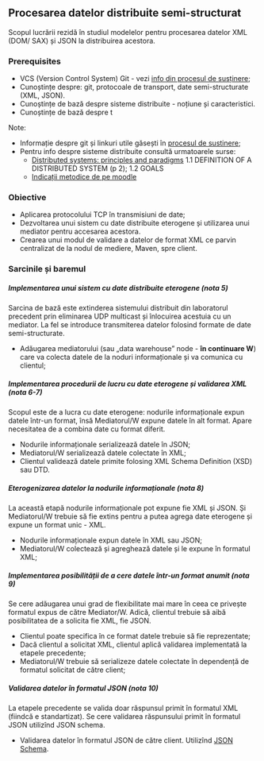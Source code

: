 ## Procesarea datelor distribuite semi-structurat

Scopul lucrării rezidă în studiul modelelor pentru procesarea datelor XML (DOM/ SAX) și JSON la distribuirea acestora.

### Prerequisites

- VCS (Version Control System) Git - vezi [info din procesul de susținere](submission-process.md);
- Cunoștințe despre: git, protocoale de transport, date semi-structurate (XML, JSON).
- Cunoștințe de bază despre sisteme distribuite - noțiune și caracteristici.
- Cunoștințe de bază despre t

Note:
- Informație despre git și linkuri utile găsești în [procesul de sustinere](submission-process.md);
- Pentru info despre sisteme distribuite consultă urmatoarele surse:
    + [Distributed systems: principles and paradigms](https://moodle.ati.utm.md/pluginfile.php/5693/mod_glossary/attachment/8/distributed-systems-principles-and-paradigms-2nd-edition.pdf)
    1.1 DEFINITION OF A DISTRIBUTED SYSTEM (p 2);
    1.2 GOALS
    + [Indicații metodice de pe moodle](https://moodle.ati.utm.md/mod/book/view.php?id=1727&chapterid=15)


### Obiective

- Aplicarea protocolului TCP în transmisiuni de date;
- Dezvoltarea unui sistem cu date distribuite eterogene și utilizarea unui mediator pentru accesarea acestora.
- Crearea unui modul de validare a datelor de format XML ce parvin centralizat de la nodul de mediere, Maven,  spre client.

### Sarcinile și baremul

##### Implementarea unui sistem cu date distribuite eterogene (nota 5)
Sarcina de bază este extinderea sistemului distribuit din laboratorul precedent prin eliminarea
UDP multicast și înlocuirea acestuia cu un mediator.
La fel se introduce transmiterea datelor folosind formate de date semi-structurate.

- Adăugarea mediatorului (sau „data warehouse” node - **în continuare W**) care va colecta datele
de la noduri informaționale și va comunica cu clientul;

##### Implementarea procedurii de lucru cu date eterogene și validarea XML (nota 6-7)
Scopul este de a lucra cu date eterogene: nodurile informaționale expun datele într-un format,
însă Mediatorul/W expune datele în alt format. Apare necesitatea de a combina
date cu format diferit.

- Nodurile informaționale serializează datele în JSON;
- Mediatorul/W serializează datele colectate în XML;
- Clientul validează datele primite folosing XML Schema Definition (XSD) sau DTD.

##### Eterogenizarea datelor la nodurile informaționale (nota 8)
La această etapă nodurile informaționale pot expune fie XML și JSON. Și Mediatorul/W
trebuie să fie extins pentru a putea agrega date eterogene și expune un format unic - XML.

- Nodurile informaționale expun datele în XML sau JSON;
- Mediatorul/W colectează și agreghează datele și le expune în formatul XML;

##### Implementarea posibilității de a cere datele într-un format anumit (nota 9)
Se cere adăugarea unui grad de flexibilitate mai mare în ceea ce privește formatul expus
de către Mediator/W. Adică, clientul trebuie să aibă posibilitatea de a solicita fie XML, fie JSON.

- Clientul poate specifica în ce format datele trebuie să fie reprezentate;
- Dacă clientul a solicitat XML, clientul aplică validarea implementată la etapele precedente;
- Mediatorul/W trebuie să serializeze datele colectate în dependență de formatul
solicitat de către client;

##### Validarea datelor în formatul JSON (nota 10)
La etapele precedente se valida doar răspunsul primit în formatul XML (fiindcă e standartizat).
Se cere validarea răspunsului primit în formatul JSON utilizînd JSON schema.

- Validarea datelor în formatul JSON de către client. Utilizînd [JSON Schema](http://json-schema.org/).
